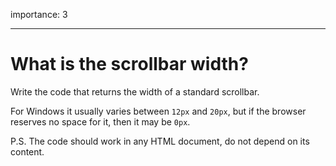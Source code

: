 importance: 3

---

# What is the scrollbar width?

Write the code that returns the width of a standard scrollbar.

For Windows it usually varies between `12px` and `20px`, but if the browser reserves no space for it, then it may be `0px`.

P.S. The code should work in any HTML document, do not depend on its content.
